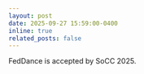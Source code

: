 ```yaml
---
layout: post
date: 2025-09-27 15:59:00-0400
inline: true
related_posts: false
---
```


FedDance is accepted by SoCC 2025.